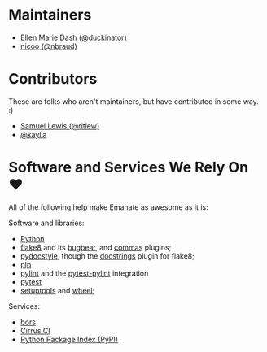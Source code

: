 # Maintainers

- [Ellen Marie Dash (@duckinator)](https://github.com/duckinator)
- [nicoo (@nbraud)](https://github.com/nbraud)


# Contributors

These are folks who aren't maintainers, but have contributed in some way. :)

- [Samuel Lewis (@ritlew)](https://github.com/ritlew)
- [@kayila](https://github.com/kayila)


# Software and Services We Rely On ♥

All of the following help make Emanate as awesome as it is:

Software and libraries:

- [Python](https://python.org)
- [flake8](https://gitlab.com/pycqa/flake8) and its [bugbear](https://github.com/PyCQA/flake8-bugbear), and [commas](https://github.com/PyCQA/flake8-commas/) plugins;
- [pydocstyle](https://github.com/PyCQA/pydocstyle/), though the [docstrings](https://gitlab.com/pycqa/flake8-docstrings) plugin for flake8;
- [pip](https://pip.pypa.io/)
- [pylint](https://www.pylint.org/) and the [pytest-pylint](https://github.com/carsongee/pytest-pylint) integration
- [pytest](https://pytest.org/)
- [setuptools](https://github.com/pypa/setuptools) and [wheel](https://github.com/pypa/wheel);

Services:
- [bors](https://bors.tech/)
- [Cirrus CI](https://cirrus-ci.org/)
- [Python Package Index (PyPI)](https://pypi.org/)
